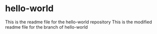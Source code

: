 # hello-world
This is the readme file for the hello-world repository
This is the modified readme file for the branch of hello-world
